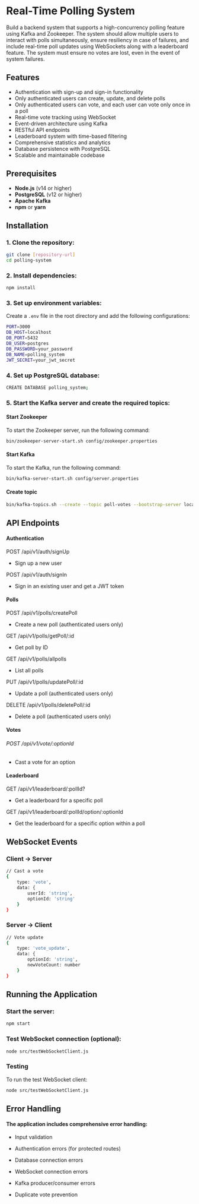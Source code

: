 # Real-Time Polling System

Build a backend system that supports a high-concurrency polling feature using Kafka and
Zookeeper. The system should allow multiple users to interact with polls simultaneously,
ensure resiliency in case of failures, and include real-time poll updates using WebSockets
along with a leaderboard feature. The system must ensure no votes are lost, even in the
event of system failures.
## Features

- Authentication with sign-up and sign-in functionality
- Only authenticated users can create, update, and delete polls
- Only authenticated users can vote, and each user can vote only once in a poll
- Real-time vote tracking using WebSocket
- Event-driven architecture using Kafka
- RESTful API endpoints
- Leaderboard system with time-based filtering
- Comprehensive statistics and analytics
- Database persistence with PostgreSQL
- Scalable and maintainable codebase

## Prerequisites

- **Node.js** (v14 or higher)
- **PostgreSQL** (v12 or higher)
- **Apache Kafka**
- **npm** or **yarn**

## Installation

### 1. Clone the repository:

```bash
git clone [repository-url]
cd polling-system
```

### 2. Install dependencies:

```bash
npm install
```

### 3. Set up environment variables:

Create a `.env` file in the root directory and add the following configurations:

```bash
PORT=3000
DB_HOST=localhost
DB_PORT=5432
DB_USER=postgres
DB_PASSWORD=your_password
DB_NAME=polling_system
JWT_SECRET=your_jwt_secret
```

### 4. Set up PostgreSQL database:

```bash
CREATE DATABASE polling_system;
```

### 5. Start the Kafka server and create the required topics:

#### Start Zookeeper
To start the Zookeeper server, run the following command:

```bash
bin/zookeeper-server-start.sh config/zookeeper.properties
```

#### Start Kafka
To start the Kafka, run the following command:
```bash
bin/kafka-server-start.sh config/server.properties
```

#### Create topic
```bash
bin/kafka-topics.sh --create --topic poll-votes --bootstrap-server localhost:9092 --partitions 1 --replication-factor 1
```



## API Endpoints

#### Authentication

POST /api/v1/auth/signUp
 - Sign up a new user

POST /api/v1/auth/signIn
 - Sign in an existing user and get a JWT token


#### Polls

POST /api/v1/polls/createPoll 
- Create a new poll (authenticated users only)

GET /api/v1/polls/getPoll/:id 
- Get poll by ID

GET /api/v1/polls/allpolls 
- List all polls

PUT /api/v1/polls/updatePoll/:id
 - Update a poll (authenticated users only)

DELETE /api/v1/polls/deletePoll/:id
 - Delete a poll (authenticated users only)

#### Votes

###### POST /api/v1/vote/:optionId

 - Cast a vote for an option

#### Leaderboard

GET  /api/v1/leaderboard/:pollId?
- Get a leaderboard for a specific poll

GET /api/v1/leaderboard/:pollId/option/:optionId
- Get the leaderboard for a specific option within a poll

## WebSocket Events

### Client -> Server

```bash
// Cast a vote
{
    type: 'vote',
    data: {
        userId: 'string',
        optionId: 'string'
    }
}
```

### Server -> Client

```bash
// Vote update
{
    type: 'vote_update',
    data: {
        optionId: 'string',
        newVoteCount: number
    }
}
```

## Running the Application

### Start the server:

```bash
npm start
```

### Test WebSocket connection (optional):

```bash
node src/testWebSocketClient.js
```

### Testing
To run the test WebSocket client:

```bash
node src/testWebSocketClient.js
```

## Error Handling
#### The application includes comprehensive error handling:

- Input validation

- Authentication errors (for protected routes)

- Database connection errors

- WebSocket connection errors

- Kafka producer/consumer errors

- Duplicate vote prevention

